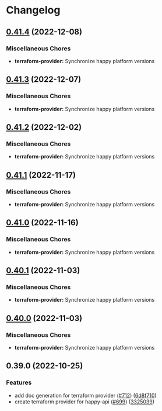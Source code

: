 # Changelog

## [0.41.4](https://github.com/chanzuckerberg/happy/compare/terraform-provider-v0.41.3...terraform-provider-v0.41.4) (2022-12-08)


### Miscellaneous Chores

* **terraform-provider:** Synchronize happy platform versions

## [0.41.3](https://github.com/chanzuckerberg/happy/compare/terraform-provider-v0.41.2...terraform-provider-v0.41.3) (2022-12-07)


### Miscellaneous Chores

* **terraform-provider:** Synchronize happy platform versions

## [0.41.2](https://github.com/chanzuckerberg/happy/compare/terraform-provider-v0.41.1...terraform-provider-v0.41.2) (2022-12-02)


### Miscellaneous Chores

* **terraform-provider:** Synchronize happy platform versions

## [0.41.1](https://github.com/chanzuckerberg/happy/compare/terraform-provider-v0.41.0...terraform-provider-v0.41.1) (2022-11-17)


### Miscellaneous Chores

* **terraform-provider:** Synchronize happy platform versions

## [0.41.0](https://github.com/chanzuckerberg/happy/compare/terraform-provider-v0.40.1...terraform-provider-v0.41.0) (2022-11-16)


### Miscellaneous Chores

* **terraform-provider:** Synchronize happy platform versions

## [0.40.1](https://github.com/chanzuckerberg/happy/compare/terraform-provider-v0.40.0...terraform-provider-v0.40.1) (2022-11-03)


### Miscellaneous Chores

* **terraform-provider:** Synchronize happy platform versions

## [0.40.0](https://github.com/chanzuckerberg/happy/compare/terraform-provider-v0.39.0...terraform-provider-v0.40.0) (2022-11-03)


### Miscellaneous Chores

* **terraform-provider:** Synchronize happy platform versions

## 0.39.0 (2022-10-25)


### Features

* add doc generation for terraform provider ([#712](https://github.com/chanzuckerberg/happy/issues/712)) ([6d8f710](https://github.com/chanzuckerberg/happy/commit/6d8f7102896ce9d12a1ea63e2b65dbf181206795))
* create terraform provider for happy-api ([#699](https://github.com/chanzuckerberg/happy/issues/699)) ([3325039](https://github.com/chanzuckerberg/happy/commit/3325039ae0fa433ee4d59307762869ed543b8554))
